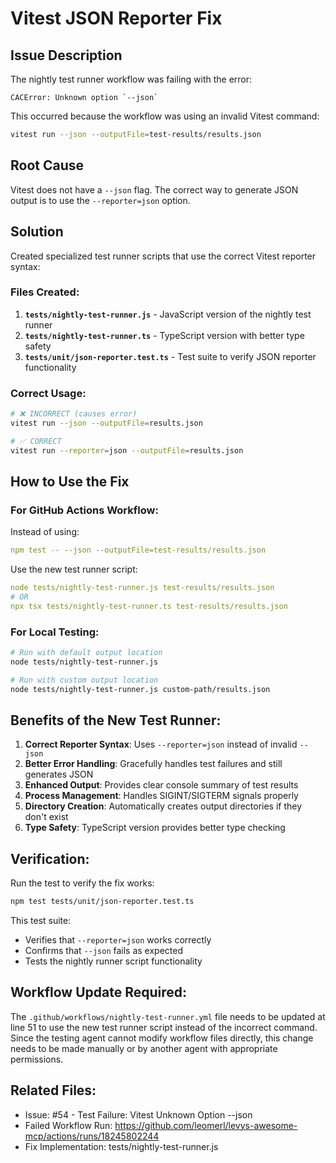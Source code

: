# Vitest JSON Reporter Fix

## Issue Description
The nightly test runner workflow was failing with the error:
```
CACError: Unknown option `--json`
```

This occurred because the workflow was using an invalid Vitest command:
```bash
vitest run --json --outputFile=test-results/results.json
```

## Root Cause
Vitest does not have a `--json` flag. The correct way to generate JSON output is to use the `--reporter=json` option.

## Solution
Created specialized test runner scripts that use the correct Vitest reporter syntax:

### Files Created:
1. **`tests/nightly-test-runner.js`** - JavaScript version of the nightly test runner
2. **`tests/nightly-test-runner.ts`** - TypeScript version with better type safety
3. **`tests/unit/json-reporter.test.ts`** - Test suite to verify JSON reporter functionality

### Correct Usage:
```bash
# ❌ INCORRECT (causes error)
vitest run --json --outputFile=results.json

# ✅ CORRECT
vitest run --reporter=json --outputFile=results.json
```

## How to Use the Fix

### For GitHub Actions Workflow:
Instead of using:
```yaml
npm test -- --json --outputFile=test-results/results.json
```

Use the new test runner script:
```yaml
node tests/nightly-test-runner.js test-results/results.json
# OR
npx tsx tests/nightly-test-runner.ts test-results/results.json
```

### For Local Testing:
```bash
# Run with default output location
node tests/nightly-test-runner.js

# Run with custom output location
node tests/nightly-test-runner.js custom-path/results.json
```

## Benefits of the New Test Runner:
1. **Correct Reporter Syntax**: Uses `--reporter=json` instead of invalid `--json`
2. **Better Error Handling**: Gracefully handles test failures and still generates JSON
3. **Enhanced Output**: Provides clear console summary of test results
4. **Process Management**: Handles SIGINT/SIGTERM signals properly
5. **Directory Creation**: Automatically creates output directories if they don't exist
6. **Type Safety**: TypeScript version provides better type checking

## Verification:
Run the test to verify the fix works:
```bash
npm test tests/unit/json-reporter.test.ts
```

This test suite:
- Verifies that `--reporter=json` works correctly
- Confirms that `--json` fails as expected
- Tests the nightly runner script functionality

## Workflow Update Required:
The `.github/workflows/nightly-test-runner.yml` file needs to be updated at line 51 to use the new test runner script instead of the incorrect command. Since the testing agent cannot modify workflow files directly, this change needs to be made manually or by another agent with appropriate permissions.

## Related Files:
- Issue: #54 - Test Failure: Vitest Unknown Option --json
- Failed Workflow Run: https://github.com/leomerl/levys-awesome-mcp/actions/runs/18245802244
- Fix Implementation: tests/nightly-test-runner.js